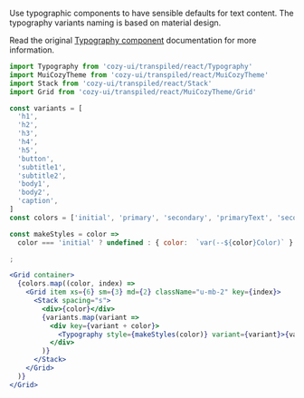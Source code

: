 Use typographic components to have sensible defaults for text content. The typography variants naming is based on material design.

Read the original [Typography component](https://v4.mui.com/components/typography/) documentation for more information.

```jsx
import Typography from 'cozy-ui/transpiled/react/Typography'
import MuiCozyTheme from 'cozy-ui/transpiled/react/MuiCozyTheme'
import Stack from 'cozy-ui/transpiled/react/Stack'
import Grid from 'cozy-ui/transpiled/react/MuiCozyTheme/Grid'

const variants = [
  'h1',
  'h2',
  'h3',
  'h4',
  'h5',
  'button',
  'subtitle1',
  'subtitle2',
  'body1',
  'body2',
  'caption',
]
const colors = ['initial', 'primary', 'secondary', 'primaryText', 'secondaryText', 'error']

const makeStyles = color =>
  color === 'initial' ? undefined : { color:  `var(--${color}Color)` }

;

<Grid container>
  {colors.map((color, index) =>
    <Grid item xs={6} sm={3} md={2} className="u-mb-2" key={index}>
      <Stack spacing="s">
        <div>{color}</div>
        {variants.map(variant =>
          <div key={variant + color}>
            <Typography style={makeStyles(color)} variant={variant}>{variant}</Typography>
          </div>
        )}
      </Stack>
    </Grid>
  )}
</Grid>
```
